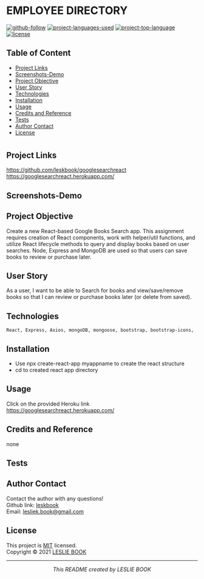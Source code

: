  
  # EMPLOYEE DIRECTORY
  [![github-follow](https://img.shields.io/github/followers/leskbook?label=Follow&logoColor=purple&style=social)](https://github.com/leskbook)
  [![project-languages-used](https://img.shields.io/github/languages/count/leskbook/googlesearchreact?color=important)](https://github.com/leskbook/googlesearchreact)
  [![project-top-language](https://img.shields.io/github/languages/top/leskbook/googlesearchreact?color=blueviolet)](https://github.com/leskbook/googlesearchreact)
  [![license](https://img.shields.io/badge/License-MIT-brightgreen.svg)](https://choosealicense.com/licenses/mit/)
  ## Table of Content
  * [ Project Links ](#Project-Links)
  * [ Screenshots-Demo ](#Screenshots)
  * [ Project Objective ](#Project-Objective)
  * [ User Story ](#User-Story)
  * [ Technologies ](#Technologies)
  * [ Installation ](#Installation)
  * [ Usage ](#Usage)
  * [ Credits and Reference ](#Credits-and-Reference)
  * [ Tests ](#Tests)
  * [ Author Contact ](#Author-Contact)
  * [ License ](#License)
  #
  ##  Project Links
  https://github.com/leskbook/googlesearchreact<br>
  https://googlesearchreact.herokuapp.com/
  ## Screenshots-Demo
  
  
  ## Project Objective
  Create a new React-based Google Books Search app. This assignment requires creation of React components, work with helper/util functions, and utilize React lifecycle methods to query and display books based on user searches. Node, Express and MongoDB are used so that users can save books to review or purchase later.
  
  ## User Story
  As a user, I want to be able to Search for books and view/save/remove books so that I can review or purchase books later (or delete from saved).
  ## Technologies 
  ```
  React, Express, Axios, mongoDB, mongoose, bootstrap, bootstrap-icons,

  ```
  
  ## Installation
  - Use npx create-react-app myappname to create the react structure
  - cd to created react app directory
  

  ## Usage 
  Click on the provided Heroku link https://googlesearchreact.herokuapp.com/
  
  ## Credits and Reference
  none
  ## Tests
  
  ## Author Contact
  Contact the author with any questions!<br>
  Github link: [leskbook](https://github.com/leskbook)<br>
  Email: lesliek.book@gmail.com
  ## License
  This project is [MIT](https://choosealicense.com/licenses/mit/) licensed.<br />
  Copyright © 2021 [LESLIE BOOK](https://github.com/leskbook)
  
  <hr>
  <p align='center'><i>
  This README created by LESLIE BOOK
  </i></p>
  
